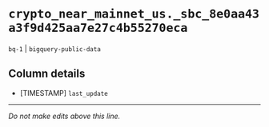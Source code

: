 # `crypto_near_mainnet_us._sbc_8e0aa43a3f9d425aa7e27c4b55270eca`
`bq-1` | `bigquery-public-data`

## Column details
* [TIMESTAMP] `last_update`

-------------------------------------------------------------------------------
*Do not make edits above this line.*
